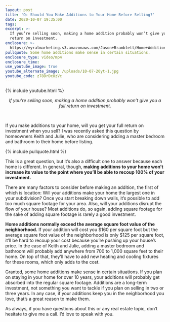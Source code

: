 ```yaml
---
layout: post
title: 'Q: Should You Make Additions to Your Home Before Selling?'
date: 2020-10-07 19:35:00
tags:
excerpt: >-
  If you’re selling soon, making a home addition probably won’t give you a full
  return on investment.
enclosure: >-
  https://vyralmarketing.s3.amazonaws.com/Jason+Bramblett/Home+Additions+-+Jason+Bramblett+Real+Estate.mp4
pullquote: Some home additions make sense in certain situations.
enclosure_type: video/mp4
enclosure_time:
use_youtube_image: true
youtube_alternate_image: /uploads/10-07-20yt-1.jpg
youtube_code: z78DrDcUzVc
---
```


{% include youtube.html %}

<center><em>If you&rsquo;re selling soon, making a home addition probably won&rsquo;t give you a full return on investment.</em></center>

&nbsp;

If you make additions to your home, will you get your full return on investment when you sell? I was recently asked this question by homeowners Keith and Julie, who are considering adding a master bedroom and bathroom to their home before listing.&nbsp;

{% include pullquote.html %}

This is a great question, but it’s also a difficult one to answer because each home is different. In general, though, **making additions to your home won’t increase its value to the point where you’ll be able to recoup 100% of your investment.&nbsp;**

There are many factors to consider before making an addition, the first of which is location: Will your additions make your home the largest one in your subdivision? Once you start breaking down walls, it’s possible to add too much square footage for your area. Also, will your additions disrupt the flow of your house? Most additions do, so again, adding square footage for the sake of adding square footage is rarely a good investment.&nbsp;

**Home additions normally exceed the average square foot value of the neighborhood.** If your addition will cost you $160 per square foot but the average square foot value of the neighborhood is only $125 per square foot, it’ll be hard to recoup your cost because you’re pushing up your house’s price. In the case of Keith and Julie, adding a master bedroom and bathroom will probably add anywhere from 700 to 1,000 square feet to their home. On top of that, they’ll have to add new heating and cooling fixtures for these rooms, which only adds to the cost.&nbsp;

Granted, some home additions make sense in certain situations. If you plan on staying in your home for over 10 years, your additions will probably get absorbed into the regular square footage. Additions are a long-term investment, not something you want to tackle if you plan on selling in two or three years. In any case, if your additions keep you in the neighborhood you love, that’s a great reason to make them.&nbsp;

As always, if you have questions about this or any real estate topic, don’t hesitate to give me a call. I’d love to speak with you.